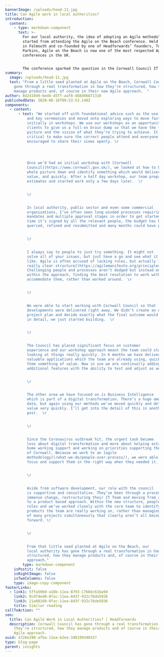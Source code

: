 ```yaml
---
bannerImage: /uploads/head-11.jpg
title: Can Agile work in local authorities?
introduction:
  content:
    - type: markdown-component
      text: >-
        For our local authority, the idea of adopting an Agile methodology
        started from attending the Agile on the Beach conference. Held annually
        in Falmouth and co-founded by one of Headforwards’ founders, Toby
        Parkins, Agile on the Beach is now one of the most respected Agile
        conferences in the UK. 


        The conference sparked the question in the Cornwall Council IT team, “how could they become more agile?” This question turned into action, and Cornwall Council explored working with Headforwards to help them.
summary:
  image: /uploads/head-11.jpg
  text: "From a little seed planted at Agile on the Beach, Cornwall Council has
    gone through a real transformation in how they’re structured, how they
    manage products and, of course in their new Agile approach.  "
author: 8d241049-6ed4-45ff-aaf8-488d06871310
publishedDate: 2020-06-16T09:53:53.148Z
components:
  - content:
      - text: "We started off with foundational advice such as the use of whiteboards
          and key ceremonies and moved onto exploring ways to move faster,
          initially in workshops. We use our workshops as an opportunity for our
          clients to give us a full-on brain dump so that we have the full
          picture and the vision of what they’re trying to achieve. It’s
          critical to make sure the correct people attend and everyone is
          encouraged to share their views openly. \r




          Once we’d had an initial workshop with [Cornwall
          Council](https://www.cornwall.gov.uk/), we looked at how to break the
          whole picture down and identify something which would deliver them
          value, and quickly. After a half day workshop, our team prepared
          estimates and started work only a few days later.  \r


          \r


          In local authority, public sector and even some commercial
          organisations, I’ve often seen long winded processes requiring
          mandates and multiple approval stages in order to get started. By the
          time it’s signed by all the relevant people, the budget has been
          queried, refined and resubmitted and many months could have passed. \r


          \r


          I always say to people to just try something. It might not
          solve all of your issues, but just have a go and see what it feels
          like. Agile is often accused of lacking rules, but actually it [has a
          really clear structure](https://agilemanifesto.org/principles.html).
          Challenging people and processes aren’t dodged but instead encompassed
          within the approach, finding the best resolution to work with and
          accommodate them, rather than worked around.  \r


          \r


          We were able to start working with Cornwall Council so that
          developments were delivered right away. We didn’t create an end to end
          project plan and decide exactly what the final outcome would look like
          in detail, we just started building.  \r


          \r


          The Council has placed significant focus on customer
          experience and our workshop approach meant the team could start
          looking at things really quickly. In 6 months we have delivered two
          valuable applications which the team are already using, quickly giving
          them something of value. Now in use we are continually adding
          additional features with the ability to test and adjust as we go. \r


          \r


          The other area we have focused on is Business Intelligence
          which is part of a digital transformation. There’s a huge amount of
          data, but again using our methods we’ve moved quickly and delivered
          value very quickly. I’ll get into the detail of this in another
          post.  \r


          \r


          Since the Coronavirus outbreak hit, the urgent task became
          less about digital transformation and more about helping establish
          home working support and working on priorities supporting the people
          of Cornwall. Because we work to an [agile
          methodology](/what-we-do/people-over-process/), we were able to change
          focus and support them in the right way when they needed it.  \r


          \r


          Aside from software development, our role with the council
          is supportive and consultative. They’ve been through a process of
          immense change, restructuring their IT Team and moving from a project
          to a product based approach. Within the new structure, people have new
          roles and we’ve worked closely with the core team to identify what
          products the team are really working on, rather than managing a list
          of many projects simultaneously that clearly aren’t all being moved
          forward. \r


          \r


          From that little seed planted at Agile on the Beach, our
          local authority has gone through a real transformation in how they’re
          structured, how they manage products and, of course in their new Agile
          approach."
        type: markdown-component
    isPostit: false
    isRightImage: false
    isTwoColumns: false
    type: image-copy-component
footerLinks:
  - link1: 5ffa59b0-a18b-11ea-8793-17b8dc61ba9d
    link2: 0cd74ed0-0fac-11ea-843f-932c76de5936
    link3: 21a08160-0fac-11ea-843f-932c76de5936
    title: Similar reading
callToAction: ""
seo:
  title: Can Agile Work in Local Authorities? | Headforwards
  description: Cornwall Council has gone through a real transformation in how
    they’re structured, how they manage products and of course in their new
    Agile approach.
uuid: 4726e290-afba-11ea-b2ee-3d8109340327
type: blog-page
parent: insights
---
```

